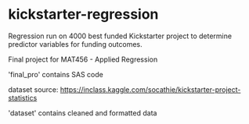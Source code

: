 # kickstarter-regression
Regression run on 4000 best funded Kickstarter project to determine predictor variables for funding outcomes.

Final project for MAT456 - Applied Regression

'final_pro' contains SAS code

dataset source: https://inclass.kaggle.com/socathie/kickstarter-project-statistics

'dataset' contains cleaned and formatted data
